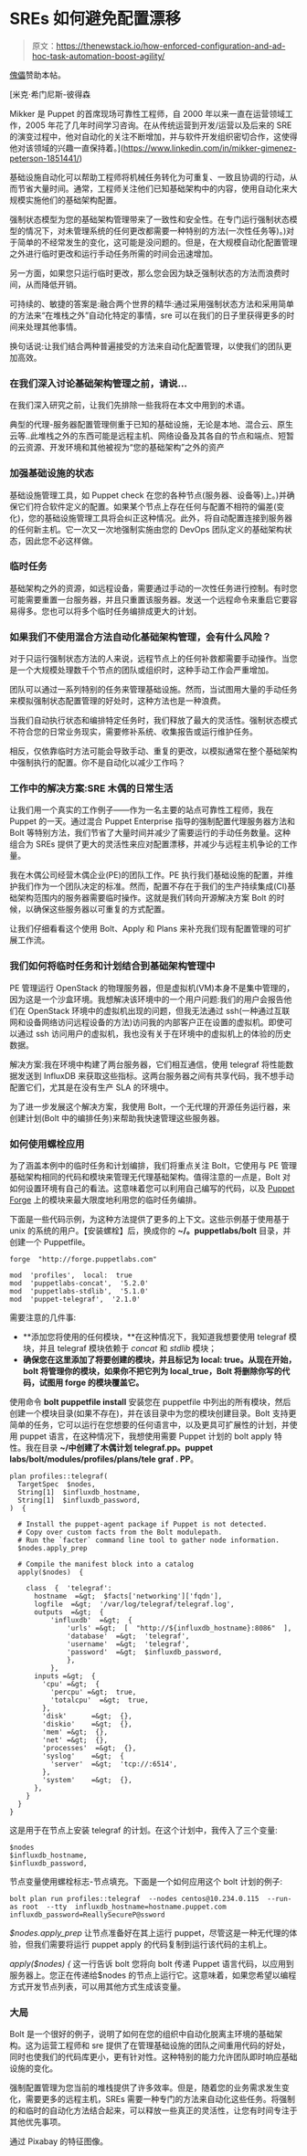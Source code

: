 # SREs 如何避免配置漂移

> 原文：<https://thenewstack.io/how-enforced-configuration-and-ad-hoc-task-automation-boost-agility/>

[傀儡](https://puppet.com/)赞助本帖。

 [米克·希门尼斯-彼得森

Mikker 是 Puppet 的首席现场可靠性工程师，自 2000 年以来一直在运营领域工作，2005 年花了几年时间学习咨询。在从传统运营到开发/运营以及后来的 SRE 的演变过程中，他对自动化的关注不断增加，并与软件开发组织密切合作，这使得他对该领域的兴趣一直保持着。](https://www.linkedin.com/in/mikker-gimenez-peterson-1851441/) 

基础设施自动化可以帮助工程师将机械任务转化为可重复、一致且协调的行动，从而节省大量时间。通常，工程师关注他们已知基础架构中的内容，使用自动化来大规模实施他们的基础架构配置。

强制状态模型为您的基础架构管理带来了一致性和安全性。在专门运行强制状态模型的情况下，对未管理系统的任何更改都需要一种特别的方法(一次性任务等)。)对于简单的不经常发生的变化，这可能是没问题的。但是，在大规模自动化配置管理之外进行临时更改和运行手动任务所需的时间会迅速增加。

另一方面，如果您只运行临时更改，那么您会因为缺乏强制状态的方法而浪费时间，从而降低开销。

可持续的、敏捷的答案是:融合两个世界的精华:通过采用强制状态方法和采用简单的方法来“在堆栈之外”自动化特定的事情，sre 可以在我们的日子里获得更多的时间来处理其他事情。

换句话说:让我们结合两种普遍接受的方法来自动化配置管理，以使我们的团队更加高效。

### 在我们深入讨论基础架构管理之前，请说…

在我们深入研究之前，让我们先排除一些我将在本文中用到的术语。

典型的代理-服务器配置管理侧重于已知的基础设施，无论是本地、混合云、原生云等..此堆栈之外的东西可能是远程主机、网络设备及其各自的节点和端点、短暂的云资源、开发环境和其他被视为“您的基础架构”之外的资产

### **加强基础设施的状态**

基础设施管理工具，如 Puppet check 在您的各种节点(服务器、设备等)上。)并确保它们符合软件定义的配置。如果某个节点上存在任何与配置不相符的偏差(变化)，您的基础设施管理工具将会纠正这种情况。此外，将自动配置连接到服务器的任何新主机。它一次又一次地强制实施由您的 DevOps 团队定义的基础架构状态，因此您不必这样做。

### **临时任务**

基础架构之外的资源，如远程设备，需要通过手动的一次性任务进行控制。有时您可能需要重置一台服务器，并且只重置该服务器。发送一个远程命令来重启它要容易得多。您也可以将多个临时任务编排成更大的计划。

### 如果我们不使用混合方法自动化基础架构管理，会有什么风险？

对于只运行强制状态方法的人来说，远程节点上的任何补救都需要手动操作。当您是一个大规模处理数千个节点的团队或组织时，这种手动工作会严重增加。

团队可以通过一系列特别的任务来管理基础设施。然而，当试图用大量的手动任务来模拟强制状态配置管理的好处时，这种方法也是一种浪费。

当我们自动执行状态和编排特定任务时，我们释放了最大的灵活性。强制状态模式不符合您的日常业务现实，需要修补系统、收集报告或运行维护任务。

相反，仅依靠临时方法可能会导致手动、重复的更改，以模拟通常在整个基础架构中强制执行的配置。你不是自动化以减少工作吗？

### 工作中的解决方案:SRE 木偶的日常生活

让我们用一个真实的工作例子——作为一名主要的站点可靠性工程师，我在 Puppet 的一天。通过混合 Puppet Enterprise 指导的强制配置代理服务器方法和 Bolt 等特别方法，我们节省了大量时间并减少了需要运行的手动任务数量。这种组合为 SREs 提供了更大的灵活性来应对配置漂移，并减少与远程主机争论的工作量。

我在木偶公司经营木偶企业(PE)的团队工作。PE 执行我们基础设施的配置，并维护我们作为一个团队决定的标准。然而，配置不存在于我们的生产持续集成(CI)基础架构范围内的服务器需要临时操作。这就是我们转向开源解决方案 Bolt 的时候，以确保这些服务器以可重复的方式配置。

让我们仔细看看这个使用 Bolt、Apply 和 Plans 来补充我们现有配置管理的可扩展工作流。

### 我们如何将临时任务和计划结合到基础架构管理中

PE 管理运行 OpenStack 的物理服务器，但是虚拟机(VM)本身不是集中管理的，因为这是一个沙盒环境。我想解决该环境中的一个用户问题:我们的用户会报告他们在 OpenStack 环境中的虚拟机出现的问题，但我无法通过 ssh(一种通过互联网和设备网络访问远程设备的方法)访问我的内部客户正在设置的虚拟机。即使可以通过 ssh 访问用户的虚拟机，我也没有关于在环境中的虚拟机上的体验的历史数据。

解决方案:我在环境中构建了两台服务器，它们相互通信，使用 telegraf 将性能数据发送到 InfluxDB 来获取这些指标。这两台服务器之间有共享代码，我不想手动配置它们，尤其是在没有生产 SLA 的环境中。

为了进一步发展这个解决方案，我使用 Bolt，一个无代理的开源任务运行器，来创建计划(Bolt 中的编排任务)来帮助我快速管理这些服务器。

### 如何使用螺栓应用

为了涵盖本例中的临时任务和计划编排，我们将重点关注 Bolt，它使用与 PE 管理基础架构相同的代码和模块来管理无代理基础架构。值得注意的一点是，Bolt 对如何设置环境有自己的看法。这意味着您可以利用自己编写的代码，以及 [Puppet Forge](https://forge.puppet.com/) 上的模块来最大限度地利用您的临时任务编排。

下面是一些代码示例，为这种方法提供了更多的上下文。这些示例基于使用基于 unix 的系统的用户。【安装螺栓】后，换成你的 **~/。puppetlabs/bolt** 目录，并创建一个 Puppetfile。

```
forge  "http://forge.puppetlabs.com"

mod  'profiles',  local:  true
mod  'puppetlabs-concat',  '5.2.0'
mod  'puppetlabs-stdlib',  '5.1.0'
mod  'puppet-telegraf',  '2.1.0'

```

需要注意的几件事:

*   **添加您将使用的任何模块，**在这种情况下，我知道我想要使用 telegraf 模块，并且 telegraf 模块依赖于 *concat* 和 *stdlib* 模块；
*   **确保您在这里添加了将要创建的模块，并且标记为 local: true。从现在开始，bolt 将管理你的模块，如果你不把它列为 local_true，Bolt 将删除你写的代码，试图用 forge 的模块覆盖它。**

使用命令 **bolt puppetfile install** 安装您在 puppetfile 中列出的所有模块，然后创建一个模块目录(如果不存在)，并在该目录中为您的模块创建目录。Bolt 支持更简单的任务，它可以运行在您想要的任何语言中，以及更具可扩展性的计划，并使用 puppet 语言，在这种情况下，我想使用需要 Puppet 计划的 bolt apply 特性。我在目录 **~/中创建了木偶计划 telegraf.pp。puppet labs/bolt/modules/profiles/plans/tele graf . PP**。

```
plan profiles::telegraf(
  TargetSpec  $nodes,
  String[1]  $influxdb_hostname,
  String[1]  $influxdb_password,
)  {

  # Install the puppet-agent package if Puppet is not detected.
  # Copy over custom facts from the Bolt modulepath.
  # Run the `facter` command line tool to gather node information.
  $nodes.apply_prep

  # Compile the manifest block into a catalog
  apply($nodes)  {

    class  {  'telegraf':
      hostname  =&gt;  $facts['networking']['fqdn'],
      logfile  =&gt;  '/var/log/telegraf/telegraf.log',
      outputs  =&gt;  {
          'influxdb'  =&gt;  {
              'urls' =&gt;  [  "http://${influxdb_hostname}:8086"  ],
              'database'  =&gt;  'telegraf',
              'username'  =&gt;  'telegraf',
              'password'  =&gt;  $influxdb_password,
              },
          },
      inputs =&gt;  {
        'cpu' =&gt;  {
          'percpu' =&gt;  true,
          'totalcpu'  =&gt;  true,
        },
        'disk'      =&gt;  {},
        'diskio'    =&gt;  {},
        'mem' =&gt;  {},
        'net' =&gt;  {},
        'processes'  =&gt;  {},
        'syslog'    =&gt;  {
          'server'  =&gt;  'tcp://:6514',
        },
        'system'    =&gt;  {},
      },
    }
  }
}

```

这是用于在节点上安装 telegraf 的计划。在这个计划中，我传入了三个变量:

```
$nodes
$influxdb_hostname,
$influxdb_password,

```

节点变量使用螺栓标志-节点填充。下面是一个如何应用这个 bolt 计划的例子:

```
bolt plan run profiles::telegraf  --nodes centos@10.234.0.115  --run-as root  --tty  influxdb_hostname=hostname.puppet.com influxdb_password=ReallySecureP@ssword

```

*$nodes.apply_prep* 让节点准备好在其上运行 puppet，尽管这是一种无代理的体验，但我们需要将运行 puppet apply 的代码复制到运行该代码的主机上。

*apply($nodes) {* 这一行告诉 bolt 您将向 bolt 传递 Puppet 语言代码，以应用到服务器上。您正在传递给$nodes 的节点上运行它。这意味着，如果您希望以编程方式开发节点列表，可以用其他方式生成该变量。

### 大局

Bolt 是一个很好的例子，说明了如何在您的组织中自动化脱离主环境的基础架构。这为运营工程师和 sre 提供了在管理基础设施的团队之间重用代码的好处，同时也使我们的代码库更小，更有针对性。这种特别的能力允许团队即时响应基础设施的变化。

强制配置管理为您当前的堆栈提供了许多效率。但是，随着您的业务需求发生变化，需要更多的远程主机，SREs 需要一种专门的方法来自动化这些任务。将强制的和临时的自动化方法结合起来，可以释放一些真正的灵活性，让您有时间专注于其他优先事项。

通过 Pixabay 的特征图像。

<svg xmlns:xlink="http://www.w3.org/1999/xlink" viewBox="0 0 68 31" version="1.1"><title>Group</title> <desc>Created with Sketch.</desc></svg>